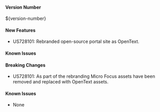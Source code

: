 #### Version Number
${version-number}

#### New Features
- US728101: Rebranded open-source portal site as OpenText.

#### Known Issues

#### Breaking Changes
- US728101: As part of the rebranding Micro Focus assets have been removed and replaced with OpenText assets.

#### Known Issues
- None
